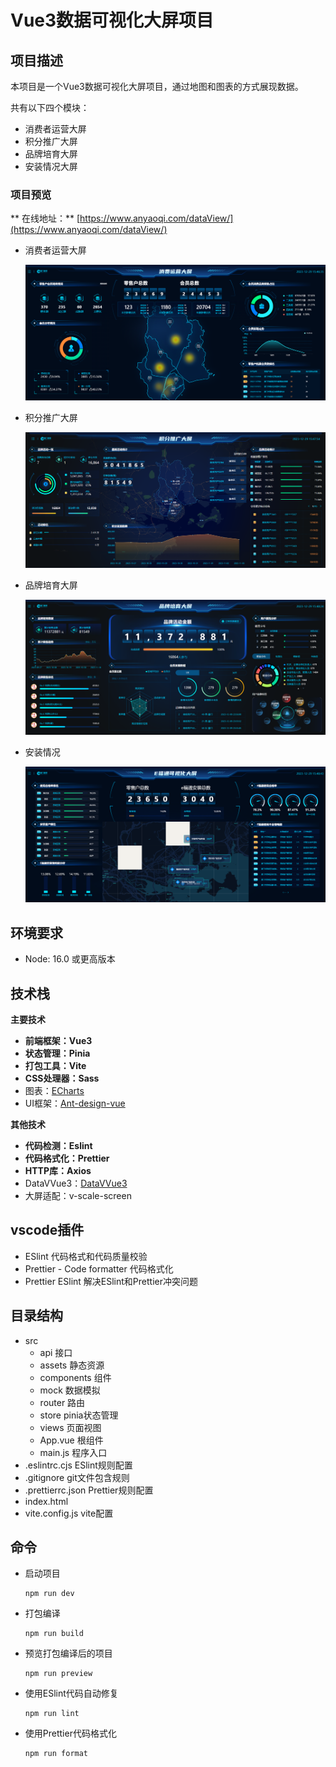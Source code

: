 # Vue3数据可视化大屏项目

## 项目描述

本项目是一个Vue3数据可视化大屏项目，通过地图和图表的方式展现数据。

共有以下四个模块：

* 消费者运营大屏
* 积分推广大屏
* 品牌培育大屏
* 安装情况大屏

### 项目预览

**
    在线地址：** [https://www.anyaoqi.com/dataView/](https://www.anyaoqi.com/dataView/)

* 消费者运营大屏

  ![](public/images/member.png)
* 积分推广大屏

  ![](public/images/intergral.png)
* 品牌培育大屏

  ![](public/images/brand.png)
* 安装情况

  ![](public/images/install.png)

## 环境要求

* Node: 16.0 或更高版本

## 技术栈

**主要技术**

* **前端框架：Vue3**
* **状态管理：Pinia**
* **打包工具：Vite**
* **CSS处理器：Sass**
* 图表：[ECharts](https://echarts.apache.org/)
* UI框架：[Ant-design-vue](https://antdv.com/components/overview-cn)

**其他技术**

* **代码检测：Eslint**
* **代码格式化：Prettier**
* **HTTP库：Axios**
* DataVVue3：[DataVVue3](https://datav-vue3.netlify.app/)
* 大屏适配：v-scale-screen

## vscode插件

* ESlint  代码格式和代码质量校验
* Prettier - Code formatter  代码格式化
* Prettier ESlint  解决ESlint和Prettier冲突问题

## 目录结构

* src
  * api   接口
  * assets 静态资源
  * components  组件
  * mock 数据模拟
  * router  路由
  * store  pinia状态管理
  * views 页面视图
  * App.vue 根组件
  * main.js   程序入口
* .eslintrc.cjs  ESlint规则配置
* .gitignore   git文件包含规则
* .prettierrc.json Prettier规则配置
* index.html
* vite.config.js 	vite配置

## 命令

* 启动项目

  ```
  npm run dev
  ```
* 打包编译

  ```
  npm run build
  ```
* 预览打包编译后的项目

  ```
  npm run preview
  ```
* 使用ESlint代码自动修复

  ```
  npm run lint
  ```
* 使用Prettier代码格式化

  ```
  npm run format
  ```
